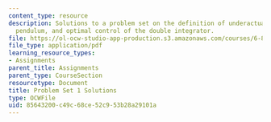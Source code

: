 ```yaml
---
content_type: resource
description: Solutions to a problem set on the definition of underactuated, the simple
  pendulum, and optimal control of the double integrator.
file: https://ol-ocw-studio-app-production.s3.amazonaws.com/courses/6-832-underactuated-robotics-spring-2009/85643200c49c68ce52c953b28a29101a_MIT6_832s09_sol_pset01.pdf
file_type: application/pdf
learning_resource_types:
- Assignments
parent_title: Assignments
parent_type: CourseSection
resourcetype: Document
title: Problem Set 1 Solutions
type: OCWFile
uid: 85643200-c49c-68ce-52c9-53b28a29101a
---
```

